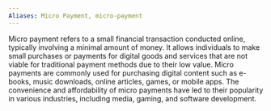 ```yaml
---
Aliases: Micro Payment, micro-payment
---
```


Micro payment refers to a small financial transaction conducted online, typically involving a minimal amount of money. It allows individuals to make small purchases or payments for digital goods and services that are not viable for traditional payment methods due to their low value. Micro payments are commonly used for purchasing digital content such as e-books, music downloads, online articles, games, or mobile apps. The convenience and affordability of micro payments have led to their popularity in various industries, including media, gaming, and software development.
